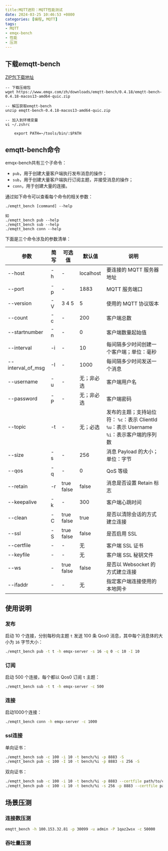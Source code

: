 ```yaml
---
title:MQTT进阶：MQTT性能测试
date: 2024-03-25 10:46:53 +0800
categories: [编程, MQTT]
tags:
- MQTT
- emqx-bench
- 性能
- 压测
---
```


## 下载emqtt-bench

[ZIP包下载地址](https://www.emqx.com/zh/downloads-and-install?product=emqtt-bench&version=0.4.18&os=macOS13&oslabel=macOS+13)

```shell
-- 下载压缩包
wget https://www.emqx.com/zh/downloads/emqtt-bench/0.4.18/emqtt-bench-0.4.18-macos13-amd64-quic.zip

-- 解压获取emqtt-bench
unzip emqtt-bench-0.4.18-macos13-amd64-quic.zip

-- 加入到环境变量
vi ~/.zshrc

	export PATH=~/tools/bin/:$PATH
```

## emqtt-bench命令

emqx-bench共有三个子命令：

- `pub`，用于创建大量客户端执行发布消息的操作；
- `sub`，用于创建大量客户端执行订阅主题，并接受消息的操作；
- `conn`，用于创建大量的连接。

通过如下命令可以查看每个命令的相关参数：

```shell
./emqtt_bench [command] --help

如
./emqtt_bench pub --help
./emqtt_bench sub --help
./emqtt_bench conn --help
```

下面是三个命令涉及的参数清单：

| 参数              | 简写 | 可选值     | 默认值     | 说明                                                         |
| ----------------- | ---- | ---------- | ---------- | ------------------------------------------------------------ |
| --host            | -h   | -          | localhost  | 要连接的 MQTT 服务器地址                                     |
| --port            | -p   | -          | 1883       | MQTT 服务端口                                                |
| --version         | -V   | 3 4 5      | 5          | 使用的 MQTT 协议版本                                         |
| --count           | -c   | -          | 200        | 客户端总数                                                   |
| --startnumber     | -n   | -          | 0          | 客户端数量起始值                                             |
| --interval        | -i   | -          | 10         | 每间隔多少时间创建一个客户端；单位：毫秒                     |
| --interval_of_msg | -I   | -          | 1000       | 每间隔多少时间发送一个消息                                   |
| --username        | -u   | -          | 无；非必选 | 客户端用户名                                                 |
| --password        | -P   | -          | 无；非必选 | 客户端密码                                                   |
| --topic           | -t   | -          | 无；必选   | 发布的主题；支持站位符： `%c`：表示 ClientId `%u`：表示 Username `%i`：表示客户端的序列数 |
| --size            | -s   | -          | 256        | 消息 Payload 的大小；单位：字节                              |
| --qos             | -q   | -          | 0          | QoS 等级                                                     |
| --retain          | -r   | true false | false      | 消息是否设置 Retain 标志                                     |
| --keepalive       | -k   | -          | 300        | 客户端心跳时间                                               |
| --clean           | -C   | true false | true       | 是否以清除会话的方式建立连接                                 |
| --ssl             | -S   | true false | false      | 是否启用 SSL                                                 |
| --certfile        | -    | -          | 无         | 客户端 SSL 证书                                              |
| --keyfile         | -    | -          | 无         | 客户端 SSL 秘钥文件                                          |
| --ws              | -    | true false | false      | 是否以 Websocket 的方式建立连接                              |
| --ifaddr          | -    | -          | 无         | 指定客户端连接使用的本地网卡                                 |

## 使用说明

### 发布

启动 10 个连接，分别每秒向主题 `t` 发送 100 条 Qos0 消息，其中每个消息体的大小为 `16` 字节大小：

```sh
./emqtt_bench pub -t t -h emqx-server -s 16 -q 0 -c 10 -I 10
```

### 订阅

启动 500 个连接，每个都以 Qos0 订阅 `t` 主题：

```sh
./emqtt_bench sub -t t -h emqx-server -c 500
```

### 连接

启动1000个连接：

```sh
./emqtt_bench conn -h emqx-server -c 1000
```

### ssl连接

单向证书：

```bash
./emqtt_bench sub -c 100 -i 10 -t bench/%i -p 8883 -S
./emqtt_bench pub -c 100 -I 10 -t bench/%i -p 8883 -s 256 -S
```

双向证书：

```sh
./emqtt_bench sub -c 100 -i 10 -t bench/%i -p 8883 --certfile path/to/client-cert.pem --keyfile path/to/client-key.pem
./emqtt_bench pub -c 100 -i 10 -t bench/%i -s 256 -p 8883 --certfile path/to/client-cert.pem --keyfile path/to/client-key.pem
```

## 场景压测

### 连接数压测

```sh
emqtt_bench -h 100.153.32.81 -p 30099 -u admin -P 1qaz2wsx -c 50000
```



### 吞吐量压测

